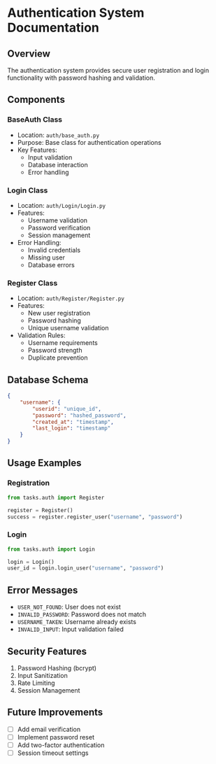 # Authentication System Documentation

## Overview
The authentication system provides secure user registration and login functionality with password hashing and validation.

## Components

### BaseAuth Class
- Location: `auth/base_auth.py`
- Purpose: Base class for authentication operations
- Key Features:
  - Input validation
  - Database interaction
  - Error handling

### Login Class
- Location: `auth/Login/Login.py`
- Features:
  - Username validation
  - Password verification
  - Session management
- Error Handling:
  - Invalid credentials
  - Missing user
  - Database errors

### Register Class
- Location: `auth/Register/Register.py`
- Features:
  - New user registration
  - Password hashing
  - Unique username validation
- Validation Rules:
  - Username requirements
  - Password strength
  - Duplicate prevention

## Database Schema
```json
{
    "username": {
        "userid": "unique_id",
        "password": "hashed_password",
        "created_at": "timestamp",
        "last_login": "timestamp"
    }
}
```

## Usage Examples

### Registration
```python
from tasks.auth import Register

register = Register()
success = register.register_user("username", "password")
```

### Login
```python
from tasks.auth import Login

login = Login()
user_id = login.login_user("username", "password")
```

## Error Messages
- `USER_NOT_FOUND`: User does not exist
- `INVALID_PASSWORD`: Password does not match
- `USERNAME_TAKEN`: Username already exists
- `INVALID_INPUT`: Input validation failed

## Security Features
1. Password Hashing (bcrypt)
2. Input Sanitization
3. Rate Limiting
4. Session Management

## Future Improvements
- [ ] Add email verification
- [ ] Implement password reset
- [ ] Add two-factor authentication
- [ ] Session timeout settings 